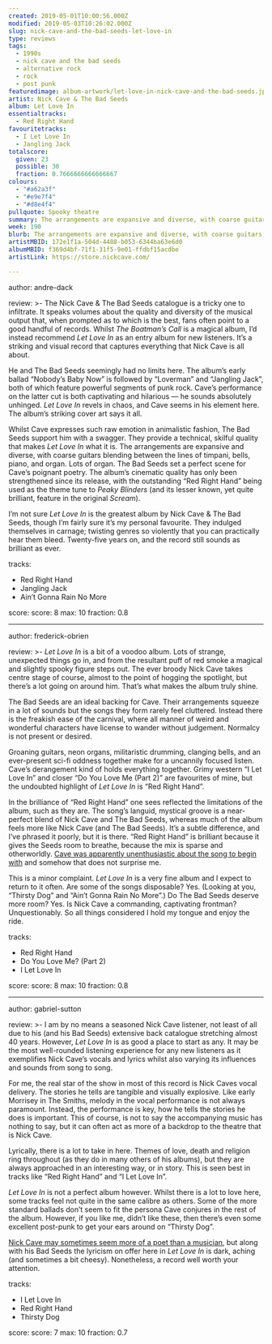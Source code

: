 ```yaml
---
created: 2019-05-01T10:00:56.000Z
modified: 2019-05-03T10:26:02.000Z
slug: nick-cave-and-the-bad-seeds-let-love-in
type: reviews
tags:
  - 1990s
  - nick cave and the bad seeds
  - alternative rock
  - rock
  - post punk
featuredimage: album-artwork/let-love-in-nick-cave-and-the-bad-seeds.jpg
artist: Nick Cave & The Bad Seeds
album: Let Love In
essentialtracks:
  - Red Right Hand
favouritetracks:
  - I Let Love In
  - Jangling Jack
totalscore:
  given: 23
  possible: 30
  fraction: 0.7666666666666667
colours:
  - "#a62a3f"
  - "#e9e7f4"
  - "#d8e4f4"
pullquote: Spooky theatre
summary: The arrangements are expansive and diverse, with coarse guitars blending between the lines of timpani, bells, piano, and organ. Lots of organ. The Bad Seeds set a perfect scene for Cave's poignant poetry.
week: 190
blurb: The arrangements are expansive and diverse, with coarse guitars blending between the lines of timpani, bells, piano, and organ. Lots of organ.
artistMBID: 172e1f1a-504d-4488-b053-6344ba63e6d0
albumMBID: f369d4bf-71f1-31f5-9e01-ffdbf15acdbe
artistLink: https://store.nickcave.com/

---
```


author: andre-dack

review: >-
  The Nick Cave & The Bad Seeds catalogue is a tricky one to infiltrate. It speaks volumes about the quality and diversity of the musical output that, when prompted as to which is the best, fans often point to a good handful of records. Whilst *The Boatman’s Call* is a magical album, I’d instead recommend *Let Love In* as an entry album for new listeners. It’s a striking and visual record that captures everything that Nick Cave is all about. 
  
  He and The Bad Seeds seemingly had no limits here. The album’s early ballad “Nobody’s Baby Now” is followed by “Loverman” and “Jangling Jack”, both of which feature powerful segments of punk rock. Cave’s performance on the latter cut is both captivating and hilarious — he sounds absolutely unhinged. *Let Love In* revels in chaos, and Cave seems in his element here. The album’s striking cover art says it all.

  Whilst Cave expresses such raw emotion in animalistic fashion, The Bad Seeds support him with a swagger. They provide a technical, skilful quality that makes *Let Love In* what it is. The arrangements are expansive and diverse, with coarse guitars blending between the lines of timpani, bells, piano, and organ. Lots of organ. The Bad Seeds set a perfect scene for Cave’s poignant poetry. The album’s cinematic quality has only been strengthened since its release, with the outstanding “Red Right Hand” being used as the theme tune to *Peaky Blinders* (and its lesser known, yet quite brilliant, feature in the original *Scream*). 
  
  I’m not sure *Let Love In* is the greatest album by Nick Cave & The Bad Seeds, though I’m fairly sure it’s my personal favourite. They indulged themselves in carnage; twisting genres so violently that you can practically hear them bleed. Twenty-five years on, and the record still sounds as brilliant as ever.

tracks:
  - Red Right Hand
  - ­­Jangling Jack
  - ­­Ain’t Gonna Rain No More

score:
  score: 8
  max: 10
  fraction: 0.8

---
author: frederick-obrien

review: >-
  *Let Love In* is a bit of a voodoo album. Lots of strange, unexpected things go in, and from the resultant puff of red smoke a magical and slightly spooky figure steps out. The ever broody Nick Cave takes centre stage of course, almost to the point of hogging the spotlight, but there’s a lot going on around him. That’s what makes the album truly shine.

  The Bad Seeds are an ideal backing for Cave. Their arrangements squeeze in a lot of sounds but the songs they form rarely feel cluttered. Instead there is the freakish ease of the carnival, where all manner of weird and wonderful characters have license to wander without judgement. Normalcy is not present or desired.

  Groaning guitars, neon organs, militaristic drumming, clanging bells, and an ever-present sci-fi oddness together make for a uncannily focused listen. Cave’s derangement kind of holds everything together. Grimy western “I Let Love In” and closer “Do You Love Me (Part 2)” are favourites of mine, but the undoubted highlight of *Let Love In* is “Red Right Hand”.

  In the brilliance of “Red Right Hand” one sees reflected the limitations of the album, such as they are. The song’s languid, mystical groove is a near-perfect blend of Nick Cave and The Bad Seeds, whereas much of the album feels more like Nick Cave (and The Bad Seeds). It’s a subtle difference, and I’ve phrased it poorly, but it is there. “Red Right Hand” is brilliant because it gives the Seeds room to breathe, because the mix is sparse and otherworldly. [Cave was apparently unenthusiastic about the song to begin with](https://nypost.com/2016/06/22/the-unlikely-story-behind-peaky-blinders-theme-song/) and somehow that does not surprise me.

  This is a minor complaint. *Let Love In* is a very fine album and I expect to return to it often. Are some of the songs disposable? Yes. (Looking at you, “Thirsty Dog” and “Ain’t Gonna Rain No More”.) Do The Bad Seeds deserve more room? Yes. Is Nick Cave a commanding, captivating frontman? Unquestionably. So all things considered I hold my tongue and enjoy the ride.

tracks:
  - Red Right Hand
  - ­­Do You Love Me? (Part 2)
  - ­­I Let Love In

score:
  score: 8
  max: 10
  fraction: 0.8

---
author: gabriel-sutton

review: >-
  I am by no means a seasoned Nick Cave listener, not least of all due to his (and his Bad Seeds) extensive back catalogue stretching almost 40 years. However, *Let Love In* is as good a place to start as any. It may be the most well-rounded listening experience for any new listeners as it exemplifies Nick Cave’s vocals and lyrics whilst also varying its influences and sounds from song to song.

  For me, the real star of the show in most of this record is Nick Caves vocal delivery. The stories he tells are tangible and visually explosive. Like early Morrisey in The Smiths, melody in the vocal performance is not always paramount. Instead, the performance is key, how he tells the stories he does is important. This of course, is not to say the accompanying music has nothing to say, but it can often act as more of a backdrop to the theatre that is Nick Cave.

  Lyrically, there is a lot to take in here. Themes of love, death and religion ring throughout (as they do in many others of his albums), but they are always approached in an interesting way, or in story. This is seen best in tracks like “Red Right Hand” and “I Let Love In”.

  *Let Love In* is not a perfect album however. Whilst there is a lot to love here, some tracks feel not quite in the same calibre as others. Some of the more standard ballads don’t seem to fit the persona Cave conjures in the rest of the album. However, if you like me, didn’t like these, then there’s even some excellent post-punk to get your ears around on “Thirsty Dog”.

  [Nick Cave may sometimes seem more of a poet than a musician](/reviews/nick-cave-and-the-bad-seeds-ghosteen/), but along with his Bad Seeds the lyricism on offer here in *Let Love In* is dark, aching (and sometimes a bit cheesy). Nonetheless, a record well worth your attention.

tracks:
  - I Let Love In
  - ­­Red Right Hand
  - ­­Thirsty Dog
  
score:
  score: 7
  max: 10
  fraction: 0.7
